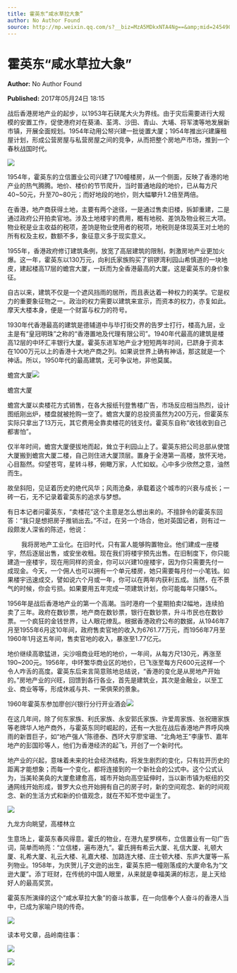 ```yaml
---
title: 霍英东“咸水草拉大象”
author: No Author Found
source: http://mp.weixin.qq.com/s?__biz=MzA5MDkxNTA4Ng==&amp;mid=2454906101&amp;idx=1&amp;sn=1d1c337bdab455dace387b188b4ef20e&amp;chksm=87a22c94b0d5a582e093b0a9c14eed8e678f521b2248a81bd292cc8dc2816d7ec1744b327f00&poc_token=HJ_Do2ejHyO-wNZGG8Q1S8FdPgy1YBBEob-nUEme
---
```


# 霍英东“咸水草拉大象”

**Author:** No Author Found

**Published:** 2017年05月24日 18:15

战后香港房地产业的起步，以1953年石硖尾大火为界线。由于灾后需要进行大规模的安置工作，促使港府对在葵涌、荃湾、沙田、青山、大埔、将军澳等地发展新市镇，开展全面规划。1954年动用公帑兴建一批徙置大厦；1954年推出兴建廉租屋计划，形成公营房屋与私营房屋之间的竞争，从而把整个房地产市场，推到一个春秋战国时代。

![](http://mmbiz.qpic.cn/mmbiz_jpg/PJWG74pLsMahFjt7Ne71eZzia7FFY1Hw52TA2QP2PiaVBwMvsFwh9c5aSK1YbpfZeNwVKvFN2uCkNOgjvNiaicqOYQ/0?wx_fmt=jpeg)



1954年，霍英东的立信置业公司兴建了170幢楼房，从一个侧面，反映了香港的地产业的热气腾腾。地价、楼价的节节爬升，当时普通地段的地价，已从每方尺40~50元，升至70~80元；而好地段的地价，则大幅攀升1.2倍至两倍。

在香港，地产商获得土地，主要有两个途径，一是通过售卖旧楼，拆卸重建，二是通过政府公开拍卖官地。涉及土地楼宇的费用，概有地税、差饷及物业税三大项。物业税是业主收益的税项，差饷是物业使用者的税项，地税则是体现英王对土地的所有权及主权，数额不多，象征意义多于现实意义。

1955年，香港政府修订建筑条例，放宽了高层建筑的限制，刺激房地产业更加火爆。这一年，霍英东以130万元，向利氏家族购买了铜锣湾利园山希慎道的一块地皮，建起楼高17层的蟾宫大厦，一跃而为全香港最高的大厦。这是霍英东的身价象征。

自古以来，建筑不仅是一个遮风挡雨的居所，而且表达着一种权力的美学。它是权力的重要象征物之一。政治的权力需要以建筑来宣示，而资本的权力，亦复如此。摩天大楼本身，便是一个财富与权力的符号。

1930年代香港最高的建筑是德辅道中与毕打街交界的告罗士打行，楼高九层，业主是有“皇冠明珠”之称的“香港置地及代理有限公司”。1940年代最高的建筑是楼高12层的中环汇丰银行大厦。霍英东进军地产业才短短两年时间，已跻身于资本在1000万元以上的香港十大地产商之列。如果说世界上确有神话，那这就是一个神话。所以，1950年代的最高建筑，无可争议地，非他莫属。

蟾宫大厦![](http://mmbiz.qpic.cn/mmbiz_jpg/PJWG74pLsMahFjt7Ne71eZzia7FFY1Hw5sE1k0PSy5IXVI5kEx6O6vpdAUECxxp8fJnvYghzE0QqP99ia9V70MNg/0?wx_fmt=jpeg)



蟾宫大厦

蟾宫大厦以卖楼花方式销售，在各大报纸刊登售楼广告，市场反应相当热烈，设计图纸刚出炉，楼盘就被抢购一空了。蟾宫大厦的总投资虽然为200万元，但霍英东实际只拿出了13万元，其它费用全靠卖楼花的钱支付。霍英东自称“收钱收到自己都害怕”。

仅半年时间，蟾宫大厦便拔地而起，耸立于利园山上了。霍英东把公司总部从使馆大厦搬到蟾宫大厦二楼，自己则住进大厦顶层。置身于全港第一高楼，放怀天地，心目豁然。仰望苍穹，星转斗移，俯瞰万家，人忙如蚁。心中多少欣然之意，油然而生。

故垒斜阳，见证着历史的绝代风华；风雨沧桑，承载着这个城市的兴衰与成长；一砖一石，无不记录着霍英东的追求与梦想。

有日本记者问霍英东，“卖楼花”这个主意是怎么想出来的。不擅辞令的霍英东回答：“我只是想把房子推销出去。”不过，在另一个场合，他对英国记者，则有过一段颇发人深省的陈述，他说：

        我将房地产工业化。在旧时代，只有富人能够购置物业。他们建成一座楼宇，然后逐层出售，或安坐收租。现在我们将楼宇预先出售。在旧制度下，你只能建造一座楼宇，现在用同样的资金，你可以兴建10座楼宇，因为你只需要先付一成现金。今天，一个佣人也可以拥有一个单元楼房，她只需要每月付一小笔钱。如果楼宇迅速成交，譬如说六个月或一年，你可以在两年内获利五成。当然，在不景气的时候，你会亏损。如果要用五年完成一项建筑计划，你可能每年只赚5%。

1956年是战后香港地产业的第一个高潮。当时港府一个星期拍卖l2幅地，连续拍卖了三年。政府在数钞票，地产商在数钞票，银行在数钞票，升斗市民也在数钞票。一个疯狂的金钱世界，让人眼花缭乱。根据香港政府公布的数据，从1946年7月至1955年6月这10年间，政府售卖官地的收入为6761.77万元，而1956年7月至1960年1月这五年间，售卖官地的收入，暴涨至1.77亿元。

地价继续高歌猛进，尖沙咀商业旺地的地价，一年间，从每方尺130元，再涨至190~200元。1956年，中环繁华商业区的地价，已飞涨至每方尺600元这样一个令人咋舌的高度。霍英东后来言简意赅地总结说，“香港的变化是从房地产开始的。”房地产业的兴旺，回馈到各行各业，首先是建筑业，其次是金融业，以至工业、商业等等，形成休戚与共、一荣俱荣的景象。

1960年霍英东参加廖创兴银行分行开业酒会![](http://mmbiz.qpic.cn/mmbiz_jpg/PJWG74pLsMahFjt7Ne71eZzia7FFY1Hw52ZveTd0jViaUUP0IjEacXHctKqH1BHLriblhgImxD556fUEYGFK1bJoA/0?wx_fmt=jpeg)



在这几年间，除了何东家族、利氏家族、永安郭氏家族、许爱周家族、张祝珊家族等老牌华人地产商外，与霍英东同时崛起的，还有一大批在战后香港地产界呼风唤雨的新晋巨子，如“地产强人”陈德泰、西环大亨廖宝珊、“北角地王”李康节、嘉年地产的彭国珍等人，他们为香港经济的起飞，开创了一个新时代。

地产业的兴起，意味着未来的社会经济结构，将发生剧烈的变化，只有拉开历史的距离才能想象；而每一个变化，都将连接到的一个新社会的公式中。这个公式认为，当美轮美奂的大厦愈建愈高，城市开始向高空延伸时，当以新市镇为枢纽的交通网线开始形成，普罗大众也开始拥有自己的房子时，新的空间观念、新的时间观念、新的生活方式和新的价值观念，就在不知不觉中诞生了。

![](http://mmbiz.qpic.cn/mmbiz_jpg/PJWG74pLsMahFjt7Ne71eZzia7FFY1Hw576ecBuBpe5UJGNf7PaJMjsaD1vIJG0U86JSDyNF4cecf1LibItErddw/0?wx_fmt=jpeg)



九龙方向眺望，高楼林立

生意场上，霍英东春风得意。霍氏的物业，在港九星罗棋布，立信置业有一句广告词，简单而响亮：“立信楼，遍布港九”。霍氏拥有希云大厦、礼信大厦、礼顿大厦、礼希大厦、礼云大楼、礼嘉大楼、加路连大楼、庄士顿大楼、东庐大厦等一系列物业。1958年，为庆贺儿子文逊的出生，霍英东把一幢刚落成的大厦命名为“文逊大厦”。添丁旺财，在传统的中国人眼里，从来就是幸福美满的标志，是上天给好人的最高奖赏。

霍英东所演绎的这个“咸水草拉大象”的奋斗故事，在一向信奉个人奋斗的香港人当中，已成为家喻户晓的传奇。

![](http://mmbiz.qpic.cn/mmbiz_gif/PJWG74pLsMYf2b50xFTbTsibmjv5gNVOxZegUj8mrKtpuzCpBAYnQw9duHfIcNnUzicicnGUSv4EWPSTRAPvV9g3w/0?wx_fmt=gif)

读本号文章，品岭南往事：

![](http://mmbiz.qpic.cn/mmbiz_png/PJWG74pLsMbxzxSWsbSxWa401icEeDUWiawxAxbdgTq3LmtribGicfmgEgabFONInhdrQRwY9Y4pmxRGlAoaQAaMDA/0?wx_fmt=png)

![](http://mmbiz.qpic.cn/mmbiz/R9TMIsEQ2a8rKSicdVHKZzLfgwVf3xyfslmcuSZ9rV46rmJMZA8g7947S1HjQetL1ePAAFjlcb3anNybARJlaWQ/640)



